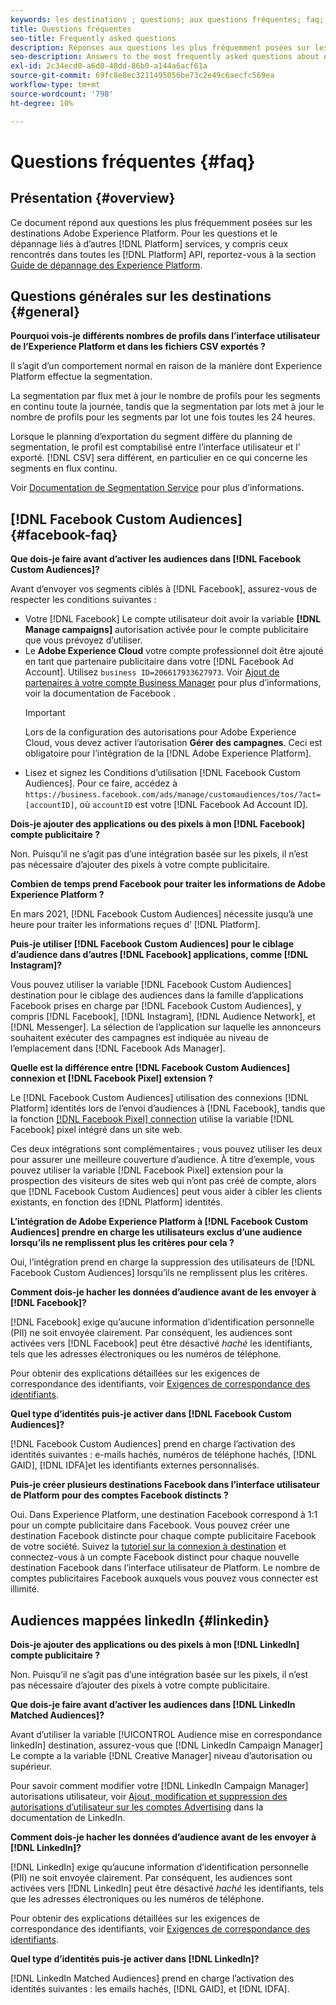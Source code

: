 ```yaml
---
keywords: les destinations ; questions; aux questions fréquentes; faq; faq sur les destinations
title: Questions fréquentes
seo-title: Frequently asked questions
description: Réponses aux questions les plus fréquemment posées sur les destinations Adobe Experience Platform
seo-description: Answers to the most frequently asked questions about Adobe Experience Platform destinations
exl-id: 2c34ecd0-a6d0-48dd-86b0-a144a6acf61a
source-git-commit: 69fc8e8ec3211495056be73c2e49c6aecfc569ea
workflow-type: tm+mt
source-wordcount: '798'
ht-degree: 10%

---
```


# Questions fréquentes {#faq}

## Présentation {#overview}

Ce document répond aux questions les plus fréquemment posées sur les destinations Adobe Experience Platform. Pour les questions et le dépannage liés à d’autres [!DNL Platform] services, y compris ceux rencontrés dans toutes les [!DNL Platform] API, reportez-vous à la section [Guide de dépannage des Experience Platform](../landing/troubleshooting.md).

## Questions générales sur les destinations {#general}

**Pourquoi vois-je différents nombres de profils dans l’interface utilisateur de l’Experience Platform et dans les fichiers CSV exportés ?**

Il s’agit d’un comportement normal en raison de la manière dont Experience Platform effectue la segmentation.

La segmentation par flux met à jour le nombre de profils pour les segments en continu toute la journée, tandis que la segmentation par lots met à jour le nombre de profils pour les segments par lot une fois toutes les 24 heures.

Lorsque le planning d’exportation du segment diffère du planning de segmentation, le profil est comptabilisé entre l’interface utilisateur et l’ exporté. [!DNL CSV] sera différent, en particulier en ce qui concerne les segments en flux continu.

Voir [Documentation de Segmentation Service](../segmentation/home.md) pour plus d’informations.

## [!DNL Facebook Custom Audiences] {#facebook-faq}

**Que dois-je faire avant d’activer les audiences dans [!DNL Facebook Custom Audiences]?**

Avant d’envoyer vos segments ciblés à [!DNL Facebook], assurez-vous de respecter les conditions suivantes :

* Votre [!DNL Facebook] Le compte utilisateur doit avoir la variable **[!DNL Manage campaigns]** autorisation activée pour le compte publicitaire que vous prévoyez d’utiliser.
* Le **Adobe Experience Cloud** votre compte professionnel doit être ajouté en tant que partenaire publicitaire dans votre [!DNL Facebook Ad Account]. Utilisez `business ID=206617933627973`. Voir [Ajout de partenaires à votre compte Business Manager](https://www.facebook.com/business/help/1717412048538897) pour plus d’informations, voir la documentation de Facebook .
   >[!IMPORTANT]
   >
   > Lors de la configuration des autorisations pour Adobe Experience Cloud, vous devez activer l’autorisation **Gérer des campagnes**. Ceci est obligatoire pour l’intégration de la [!DNL Adobe Experience Platform].
* Lisez et signez les Conditions d’utilisation [!DNL Facebook Custom Audiences]. Pour ce faire, accédez à `https://business.facebook.com/ads/manage/customaudiences/tos/?act=[accountID]`, où `accountID` est votre [!DNL Facebook Ad Account ID].

**Dois-je ajouter des applications ou des pixels à mon [!DNL Facebook] compte publicitaire ?**

Non. Puisqu’il ne s’agit pas d’une intégration basée sur les pixels, il n’est pas nécessaire d’ajouter des pixels à votre compte publicitaire.

**Combien de temps prend Facebook pour traiter les informations de Adobe Experience Platform ?**

En mars 2021, [!DNL Facebook Custom Audiences] nécessite jusqu’à une heure pour traiter les informations reçues d’ [!DNL Platform].

**Puis-je utiliser [!DNL Facebook Custom Audiences] pour le ciblage d’audience dans d’autres [!DNL Facebook] applications, comme [!DNL Instagram]?**

Vous pouvez utiliser la variable [!DNL Facebook Custom Audiences] destination pour le ciblage des audiences dans la famille d’applications Facebook prises en charge par [!DNL Facebook Custom Audiences], y compris [!DNL Facebook], [!DNL Instagram], [!DNL Audience Network], et [!DNL Messenger]. La sélection de l’application sur laquelle les annonceurs souhaitent exécuter des campagnes est indiquée au niveau de l’emplacement dans [!DNL Facebook Ads Manager].

**Quelle est la différence entre [!DNL Facebook Custom Audiences] connexion et [!DNL Facebook Pixel] extension ?**

Le [!DNL Facebook Custom Audiences] utilisation des connexions [!DNL Platform] identités lors de l’envoi d’audiences à [!DNL Facebook], tandis que la fonction [[!DNL Facebook Pixel] connection](../destinations/catalog/advertising/facebook-pixel.md) utilise la variable [!DNL Facebook] pixel intégré dans un site web.

Ces deux intégrations sont complémentaires ; vous pouvez utiliser les deux pour assurer une meilleure couverture d’audience. À titre d’exemple, vous pouvez utiliser la variable [!DNL Facebook Pixel] extension pour la prospection des visiteurs de sites web qui n’ont pas créé de compte, alors que [!DNL Facebook Custom Audiences] peut vous aider à cibler les clients existants, en fonction des [!DNL Platform] identités.

**L’intégration de Adobe Experience Platform à [!DNL Facebook Custom Audiences] prendre en charge les utilisateurs exclus d’une audience lorsqu’ils ne remplissent plus les critères pour cela ?**

Oui, l’intégration prend en charge la suppression des utilisateurs de [!DNL Facebook Custom Audiences] lorsqu’ils ne remplissent plus les critères.

**Comment dois-je hacher les données d’audience avant de les envoyer à [!DNL Facebook]?**

[!DNL Facebook] exige qu’aucune information d’identification personnelle (PII) ne soit envoyée clairement. Par conséquent, les audiences sont activées vers [!DNL Facebook] peut être désactivé *haché* les identifiants, tels que les adresses électroniques ou les numéros de téléphone.

Pour obtenir des explications détaillées sur les exigences de correspondance des identifiants, voir [Exigences de correspondance des identifiants](catalog/social/facebook.md#id-matching-requirements).

**Quel type d’identités puis-je activer dans [!DNL Facebook Custom Audiences]?**

[!DNL Facebook Custom Audiences] prend en charge l’activation des identités suivantes : e-mails hachés, numéros de téléphone hachés, [!DNL GAID], [!DNL IDFA]et les identifiants externes personnalisés.

**Puis-je créer plusieurs destinations Facebook dans l’interface utilisateur de Platform pour des comptes Facebook distincts ?**

Oui. Dans Experience Platform, une destination Facebook correspond à 1:1 pour un compte publicitaire dans Facebook. Vous pouvez créer une destination Facebook distincte pour chaque compte publicitaire Facebook de votre société. Suivez la [tutoriel sur la connexion à destination](/help/destinations/ui/connect-destination.md) et connectez-vous à un compte Facebook distinct pour chaque nouvelle destination Facebook dans l’interface utilisateur de Platform. Le nombre de comptes publicitaires Facebook auxquels vous pouvez vous connecter est illimité.

## Audiences mappées linkedIn {#linkedin}

**Dois-je ajouter des applications ou des pixels à mon [!DNL LinkedIn] compte publicitaire ?**

Non. Puisqu’il ne s’agit pas d’une intégration basée sur les pixels, il n’est pas nécessaire d’ajouter des pixels à votre compte publicitaire.

**Que dois-je faire avant d’activer les audiences dans [!DNL LinkedIn Matched Audiences]?**

Avant d’utiliser la variable [!UICONTROL Audience mise en correspondance linkedIn] destination, assurez-vous que [!DNL LinkedIn Campaign Manager] Le compte a la variable [!DNL Creative Manager] niveau d’autorisation ou supérieur.

Pour savoir comment modifier votre [!DNL LinkedIn Campaign Manager] autorisations utilisateur, voir [Ajout, modification et suppression des autorisations d’utilisateur sur les comptes Advertising](https://www.linkedin.com/help/lms/answer/5753) dans la documentation de LinkedIn.

**Comment dois-je hacher les données d’audience avant de les envoyer à [!DNL LinkedIn]?**

[!DNL LinkedIn] exige qu’aucune information d’identification personnelle (PII) ne soit envoyée clairement. Par conséquent, les audiences sont activées vers [!DNL LinkedIn] peut être désactivé *haché* les identifiants, tels que les adresses électroniques ou les numéros de téléphone.

Pour obtenir des explications détaillées sur les exigences de correspondance des identifiants, voir [Exigences de correspondance des identifiants](catalog/social/linkedin.md#id-matching-requirements).

**Quel type d’identités puis-je activer dans [!DNL LinkedIn]?**

[!DNL LinkedIn Matched Audiences] prend en charge l’activation des identités suivantes : les emails hachés, [!DNL GAID], et [!DNL IDFA].
